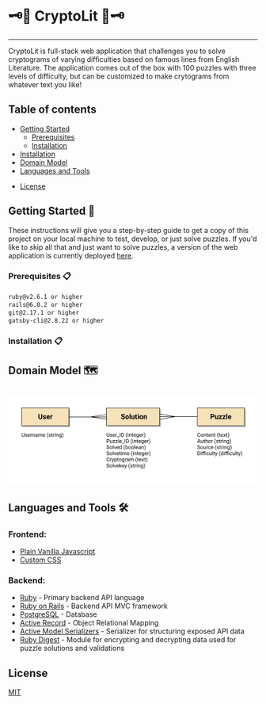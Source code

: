 # 🗝📖   CryptoLit   📖🗝
***
CryptoLit is full-stack web application that challenges you to solve cryptograms of varying difficulties based on famous lines from English Literature. The application comes out of the box with 100 puzzles with three levels of difficulty, but can be customized to make crytograms from whatever text you like!


## Table of contents
- [Getting Started](#getting-started)
    - [Prerequisites](#prerequisites)
    - [Installation](#installation)
- [Installation](#installation)
- [Domain Model](#domain-model)
- [Languages and Tools](#languages-and-tools)
<!-- - [Contributing](#contributing)
    - [Known Issues](#known-issues) -->
- [License](#license)

## Getting Started 🚀
These instructions will give you a step-by-step guide to get a copy of this project on your local machine to test, develop, or just solve puzzles. If you'd like to skip all that and just want to solve puzzles, a version of the web application is currently deployed [here]().

### Prerequisites 📋

```
ruby@v2.6.1 or higher
rails@6.0.2 or higher
git@2.17.1 or higher
gatsby-cli@2.8.22 or higher
```
### Installation 📋


## Domain Model 🗺
<h2 align="center">
    <img src="https://github.com/replacem3nts/cryptolit/blob/master/images/domain_model.png" alt="CryptoLit Domain Model" width="600px">
    <br>
<h2>

## Languages and Tools 🛠️
### Frontend:
- [Plain Vanilla Javascript](https://developer.mozilla.org/en-US/docs/Web/JavaScript)
- [Custom CSS](https://developer.mozilla.org/en-US/docs/Web/CSS)
### Backend:
- [Ruby](https://www.ruby-lang.org/) - Primary backend API language 
- [Ruby on Rails](https://rubyonrails.org/) - Backend API MVC framework
- [PostgreSQL](https://www.postgresql.org/) - Database
- [Active Record](https://guides.rubyonrails.org/active_record_basics.html) - Object Relational Mapping
- [Active Model Serializers](https://github.com/rails-api/active_model_serializers) - Serializer for structuring exposed API data 
- [Ruby Digest](https://ruby-doc.org/stdlib-2.4.0/libdoc/digest/rdoc/Digest.html) - Module for encrypting and decrypting data used for puzzle solutions and validations

## License
[MIT](https://choosealicense.com/licenses/mit/)